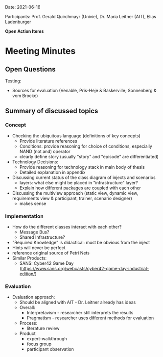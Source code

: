 Date: 2021-06-16

Participants: Prof. Gerald Quirchmayr (Univie), Dr. Maria Leitner (AIT), Elias Ladenburger

**Open Action Items**


# Meeting Minutes

## Open Questions

Testing:
* Sources for evaluation (Venable, Pris-Heje & Baskerville; Sonnenberg & vom Brocke)


## Summary of discussed topics


### Concept
* Checking the ubiquitous language (definitions of key concepts)
    * Provide literature references
    * Conditions: provide reasoning for choice of conditions, especially NAND (not and) operator
    * clearly define story (usually "story" and "episode" are differentiated)
* Technology Decisions:
    * Provide reasoning for technology stack in main body of thesis
    * Detailed explanation in appendix
* Discussing current status of the class diagram of injects and scenarios
    * layers: what else might be placed in "infrastructure" layer?
    * Explain how different packages are coupled with each other
* Discussing the multiview approach (static view, dynamic view, requirements view & participant, trainer, scenario designer)
    * makes sense

### Implementation
* How do the different classes interact with each other?
    * Message Bus?
    * Shared Infrastructure?
* "Required Knowledge" is didactical: must be obvious from the inject
* Hints will never be perfect
* reference original source of Petri Nets
* Similar Products:
    * SANS: Cyber42 Game Day (https://www.sans.org/webcasts/cyber42-game-day-industrial-edition/)

### Evaluation
* Evaluation approach:
    * Should be aligned with AIT - Dr. Leitner already has ideas
    * Overall:
        * Interpretavism - researcher still interprets the results
        * Pragmatism - researcher uses different methods for evaluation
    * Process:
        * literature review
    * Product
        * expert-walkthrough
        * focus group
        * participant observation